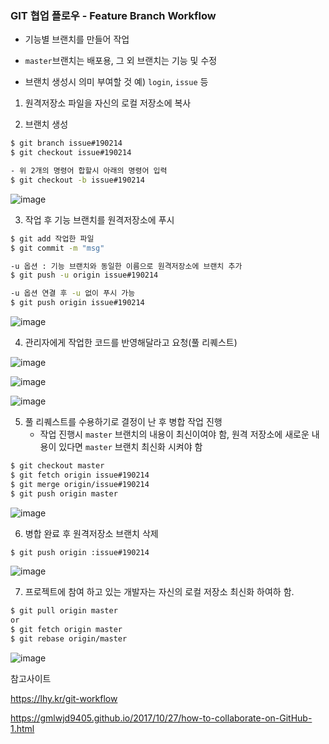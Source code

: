 ### GIT 협업 플로우 - Feature Branch Workflow


- 기능별 브랜치를 만들어 작업

- `master`브랜치는 배포용, 그 외 브랜치는 기능 및 수정

- 브랜치 생성시 의미 부여할 것  예) `login`, `issue` 등



1. 원격저장소 파일을 자신의 로컬 저장소에 복사

2. 브랜치 생성
```sh
$ git branch issue#190214
$ git checkout issue#190214

- 위 2개의 명령어 합할시 아래의 명령어 입력
$ git checkout -b issue#190214
```

![image](https://user-images.githubusercontent.com/43169339/52756824-01598a00-3046-11e9-8351-459f0ed90b24.png)

3. 작업 후 기능 브랜치를 원격저장소에 푸시
```sh
$ git add 작업한 파일
$ git commit -m "msg"

-u 옵션 : 기능 브랜치와 동일한 이름으로 원격저장소에 브랜치 추가
$ git push -u origin issue#190214

-u 옵션 연결 후 -u 없이 푸시 가능
$ git push origin issue#190214
```

![image](https://user-images.githubusercontent.com/43169339/52758695-9a8b9f00-304c-11e9-8be3-072ea2d28cb1.png)


4. 관리자에게 작업한 코드를 반영해달라고 요청(풀 리퀘스트)

![image](https://user-images.githubusercontent.com/43169339/52758673-8647a200-304c-11e9-8371-d1c47d57cd93.png)

![image](https://user-images.githubusercontent.com/43169339/52758661-79c34980-304c-11e9-8fbd-d5320441af97.png)

![image](https://user-images.githubusercontent.com/43169339/52758647-69ab6a00-304c-11e9-9cdc-1634f7399f18.png)

5. 풀 리퀘스트를 수용하기로 결정이 난 후 병합 작업 진행
   - 작업 진행시 `master` 브랜치의 내용이 최신이여야 함, 원격 저장소에 새로운 내용이 있다면 `master` 브랜치 최신화 시켜야 함
```sh
$ git checkout master
$ git fetch origin issue#190214
$ git merge origin/issue#190214
$ git push origin master
```

![image](https://user-images.githubusercontent.com/43169339/52758241-e50c1c00-304a-11e9-94e8-cad061db0ac0.png)

6. 병합 완료 후 원격저장소 브랜치 삭제
```sh
$ git push origin :issue#190214
```

   ![image](https://user-images.githubusercontent.com/43169339/52758382-5ea40a00-304b-11e9-98c0-621ce1521a02.png)

7. 프로젝트에 참여 하고 있는 개발자는 자신의 로컬 저장소 최신화 하여하 함.
```sh
$ git pull origin master
or
$ git fetch origin master
$ git rebase origin/master
```
![image](https://user-images.githubusercontent.com/43169339/52758519-e5f17d80-304b-11e9-8bff-2496e6f1705a.png)






참고사이트

https://lhy.kr/git-workflow

https://gmlwjd9405.github.io/2017/10/27/how-to-collaborate-on-GitHub-1.html